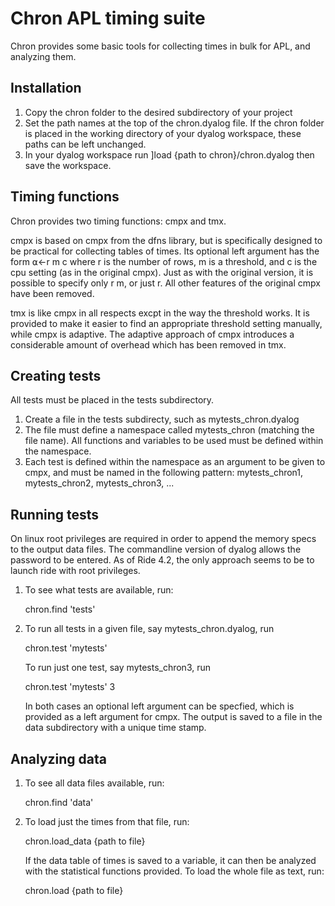 # Chron APL timing suite

Chron provides some basic tools for collecting times in bulk for APL,
and analyzing them.

## Installation

1. Copy the chron folder to the desired subdirectory of your project
2. Set the path names at the top of the chron.dyalog file.
   If the chron folder is placed in the working directory of your
   dyalog workspace, these paths can be left unchanged.
3. In your dyalog workspace run
    ]load {path to chron}/chron.dyalog
   then save the workspace.

## Timing functions

Chron provides two timing functions: cmpx and tmx.

cmpx is based on cmpx from the dfns library, but is specifically
designed to be practical for collecting tables of times. Its optional
left argument has the form ⍺←r m c where r is the number of rows,
m is a threshold, and c is the cpu setting (as in the original cmpx).
Just as with the original version, it is possible to specify only r m,
or just r. All other features of the original cmpx have been removed.

tmx is like cmpx in all respects excpt in the way the threshold works.
It is provided to make it easier to find an appropriate threshold
setting manually, while cmpx is adaptive. The adaptive approach of
cmpx introduces a considerable amount of overhead which has been
removed in tmx.

## Creating tests

All tests must be placed in the tests subdirectory.

1. Create a file in the tests subdirecty, such as mytests_chron.dyalog
2. The file must define a namespace called mytests_chron (matching
    the file name). All functions and variables to be used must
    be defined within the namespace.
3. Each test is defined within the namespace as an argument to be
    given to cmpx, and must be named in the following pattern:
    mytests_chron1, mytests_chron2, mytests_chron3, ...

## Running tests

On linux root privileges are required in order to append the
memory specs to the output data files. The commandline version of
dyalog allows the password to be entered. As of Ride 4.2, the only
approach seems to be to launch ride with root privileges.

1. To see what tests are available, run:

    chron.find 'tests'
    
2. To run all tests in a given file, say mytests_chron.dyalog, run

    chron.test 'mytests'
    
    To run just one test, say mytests_chron3, run
    
    chron.test 'mytests' 3
    
    In both cases an optional left argument can be specfied, which
    is provided as a left argument for cmpx. The output is saved to
    a file in the data subdirectory with a unique time stamp.

## Analyzing data

1. To see all data files available, run:

    chron.find 'data'
    
2. To load just the times from that file, run: 

    chron.load_data {path to file}
    
    If the data table of times is saved to a variable, it can then
    be analyzed with the statistical functions provided. To load
    the whole file as text, run: 
    
    chron.load {path to file}
